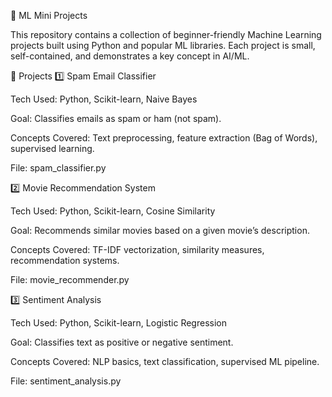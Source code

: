 🚀 ML Mini Projects

This repository contains a collection of beginner-friendly Machine Learning projects built using Python and popular ML libraries. Each project is small, self-contained, and demonstrates a key concept in AI/ML.

📂 Projects
1️⃣ Spam Email Classifier

Tech Used: Python, Scikit-learn, Naive Bayes

Goal: Classifies emails as spam or ham (not spam).

Concepts Covered: Text preprocessing, feature extraction (Bag of Words), supervised learning.

File: spam_classifier.py

2️⃣ Movie Recommendation System

Tech Used: Python, Scikit-learn, Cosine Similarity

Goal: Recommends similar movies based on a given movie’s description.

Concepts Covered: TF-IDF vectorization, similarity measures, recommendation systems.

File: movie_recommender.py

3️⃣ Sentiment Analysis

Tech Used: Python, Scikit-learn, Logistic Regression

Goal: Classifies text as positive or negative sentiment.

Concepts Covered: NLP basics, text classification, supervised ML pipeline.

File: sentiment_analysis.py
